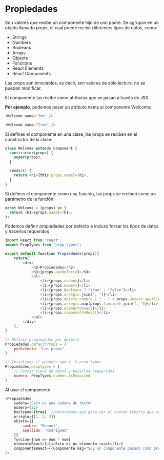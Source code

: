 # **Propiedades**

Son valores que recibe un componente hijo de uno padre. Se agrupan en un objeto llamado props, el cual puede recibir diferentes tipos de datos, como:

* Strings
* Numbers
* Booleans
* Arrays
* Objects
* Functions
* React Elements
* React Components

Las props son inmutables, es decir, son valores de sólo lectura, no se pueden modificar.

El componente las recibe como atributos que se pasan a través de JSX.

**Por ejemplo**, podemos pasar un atributo name al componente Welcome:

```js
<Welcome name="Jon" />

<Welcome name="Irma" />
```

Si defines el componente en una clase, las props se reciben en el constructor de la clase:

```js
class Welcome extends Component {
  constructor(props) {
    super(props);
  }

  render() {
    return <h1>{this.props.name}</h1>;
  }
}
```

Si defines el componente como una función, las props se reciben como un parámetro de la función:

```js
const Welcome = (props) => {
  return <h1>{props.name}</h1>;
};
```

Podemos definir propiedades por defecto e incluso forzar los tipos de datos y hacerlos requeridos

```js
import React from 'react';
import PropTypes from "prop-types";

export default function Propiedades(props){
    return(
        <div>
            <h2>Propiedades</h2>
            <h3>{props.porDefecto}</h3>
            <ul>
                <li>{props.cadena}</li>
                <li>{props.numero}</li>
                <li>{props.booleano ? "true" : "false"}</li>
                <li>{props.arreglo.join(", ")}</li>
                <li>{props.objeto.nombre + " - " + props.objeto.apellido}</li>
                <li>{props.arreglo.map(props.funcion).join(", ")}</li>
                <li>{props.elementoReact}</li>
                <li>{props.componenteReact}</li>
            </ul>
        </div>
    );
}

// Definir propiedades por defecto
Propiedades.defaultProps = {
    porDefecto: "Las props"
}

// Instalamos el paquete npm i -S prop-types
Propiedades.proptypes = {
    // Forzar tipos de datos y hacerlos requeridos
    numero: PropTypes.number.isRequired
}
```

Al usar el componente

```js
<Propiedades 
    cadena="Esto es una cadena de texto"
    numero={21}
    booleano={true}  //Recordemos que para ver el boolan tendria que ser cadena de texto
    arreglo={[1, 2, 3]}
    objeto={{
        nombre: "Manuel",
        apellido: "Rodriguez"
    }}
    funcion={num => num * num}
    elementoReact={<li>Esto es un elemento react</li>}
    componenteReact={<Componente msg="Soy un componente pasado como prop"/>}
/>
```

